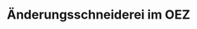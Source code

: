 ---
title: "Änderungsschneiderei im OEZ"
url: /greifswald/aenderungsschneiderei-im-oez/
shop: Textil
---